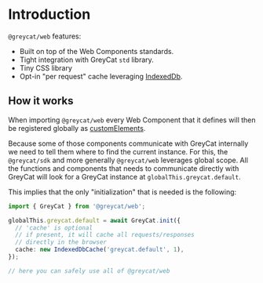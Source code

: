 # Introduction

`@greycat/web` features:
- Built on top of the Web Components standards.
- Tight integration with GreyCat `std` library.
- Tiny CSS library
- Opt-in "per request" cache leveraging [IndexedDb](https://developer.mozilla.org/en-US/docs/Web/API/IndexedDB_API).

## How it works
When importing `@greycat/web` every Web Component that it defines will then be registered globally
as [customElements](https://developer.mozilla.org/en-US/docs/Web/API/CustomElementRegistry). 

Because some of those components communicate with GreyCat internally we need to tell them where
to find the current instance. For this, the `@greycat/sdk` and more generally `@greycat/web` leverages global scope.
All the functions and components that needs to communicate directly with GreyCat will look for a GreyCat instance at `globalThis.greycat.default`.

This implies that the only "initialization" that is needed is the following:

```ts
import { GreyCat } from '@greycat/web';

globalThis.greycat.default = await GreyCat.init({
  // 'cache' is optional
  // if present, it will cache all requests/responses
  // directly in the browser
  cache: new IndexedDbCache('greycat.default', 1),
});

// here you can safely use all of @greycat/web
```
